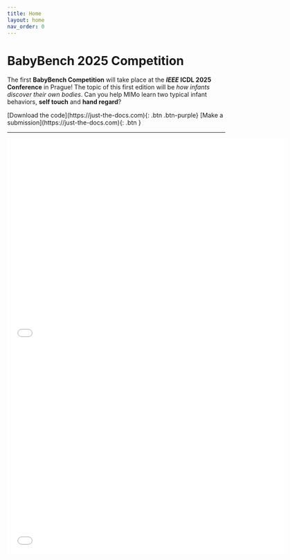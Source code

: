 ```yaml
---
title: Home
layout: home
nav_order: 0
---
```


# BabyBench 2025 Competition

The first **BabyBench Competition** will take place at the ***IEEE* ICDL 2025 Conference** in Prague! The topic of this first edition will be *how infants discover their own bodies*. Can you help MIMo learn two typical infant behaviors, **self touch** and **hand regard**? 

<span>
[Download the code](https://just-the-docs.com){: .btn .btn-purple}
[Make a submission](https://just-the-docs.com){: .btn }
</span>

---

<iframe width="640" height="480" src="../../static/videos/selftouch.mp4" frameborder="0" allowfullscreen></iframe>
<iframe width="640" height="480" src="../../static/videos/handregard.mp4" frameborder="0" allowfullscreen></iframe>
